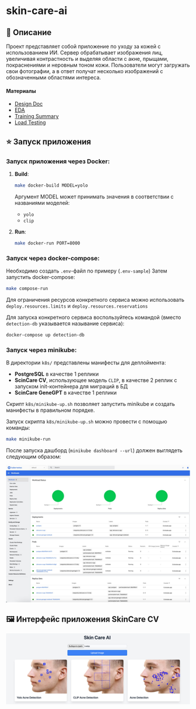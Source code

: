 # skin-care-ai

## 📖 Описание
Проект представляет собой приложение по уходу за кожей с использованием ИИ. Сервер обрабатывает изображения лиц, 
увеличивая контрастность и выделяя области с акне, прыщами, покраснениями и неровным тоном кожи. 
Пользователи могут загружать свои фотографии, а в ответ получат несколько изображений с обозначенными областями интереса.

#### Материалы
- [Design Doc](./docs/ml_system_design_doc.md)
- [EDA](./docs/eda.md)
- [Training Summary](./docs/training_summary.md)
- [Load Testing](./docs/load_testing.md)


## ⭐️ Запуск приложения
### Запуск приложения через Docker:
1. **Build**:
    ```bash
    make docker-build MODEL=yolo
    ```
    Аргумент MODEL может принимать значения в соответствии с названиями моделей:
    - `yolo`
    - `clip`
   
2. **Run**:
    ```bash
    make docker-run PORT=8000
    ```
   
### Запуск через docker-compose:
Необходимо создать `.env`-файл по примеру (`.env-sample`)
Затем запустить docker-compose:
```bash
make compose-run
```
Для ограничения ресурсов конкретного сервиса можно использовать `deploy.resources.limits` и `deploy.resources.reservations`

Для запуска конкретного сервиса воспользуйтесь командой (вместо `detection-db` указывается называние сервиса):
```bash
docker-compose up detection-db
```
 
### Запуск через minikube:
В директории `k8s/` представлены манифесты для деплоймента:
- **PostgreSQL** в качестве 1 реплики
- **ScinCare CV**, использующее модель `CLIP`, в качестве 2 реплик с запуском init-контейнера для миграций в БД
- **ScinCare GeneGPT** в качестве 1 реплики

Скрипт `k8s/minikube-up.sh` позволяет запустить minikube и создать манифесты в правильном порядке.

Запуск скрипта `k8s/minikube-up.sh` можно провести с помощью команды:
```bash
make minikube-run
```
После запуска дашборд (`minikube dashboard --url`) должен выглядеть следующим образом:

![files/dashboard.jpg](docs/images/readme/dashboard.jpg)

## 🖼️ Интерфейс приложения SkinCare CV
![files/example.jpg](docs/images/readme/example.jpg)
